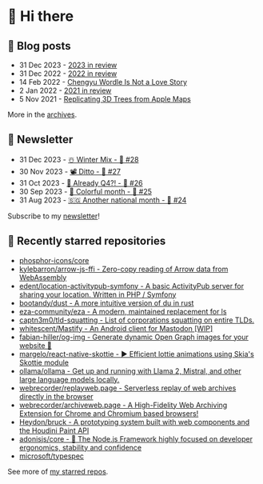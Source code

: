 # 👋 Hi there

## 📝 Blog posts

<!-- feed start -->
- 31 Dec 2023 - [2023 in review](https://cheeaun.com/blog/2023/12/2023-in-review/)
- 31 Dec 2022 - [2022 in review](https://cheeaun.com/blog/2022/12/2022-in-review/)
- 14 Feb 2022 - [Chengyu Wordle Is Not a Love Story](https://cheeaun.com/blog/2022/02/chengyu-wordle-is-not-a-love-story/)
- 2 Jan 2022 - [2021 in review](https://cheeaun.com/blog/2022/01/2021-in-review/)
- 5 Nov 2021 - [Replicating 3D Trees from Apple Maps](https://cheeaun.com/blog/2021/11/replicating-3d-trees-apple-maps/)
<!-- feed end -->

More in the [archives](https://cheeaun.com/blog/archives/).

## 📰 Newsletter

<!-- newsletter start -->
- 31 Dec 2023 - [☃️ Winter Mix - 🥫 #28](https://cheeaun.substack.com/p/winter-mix-28)
- 30 Nov 2023 - [📽️ Ditto - 🥫 #27](https://cheeaun.substack.com/p/ditto-27)
- 31 Oct 2023 - [🫣 Already Q4?! - 🥫 #26](https://cheeaun.substack.com/p/already-q4-26)
- 30 Sep 2023 - [🎨 Colorful month - 🥫 #25](https://cheeaun.substack.com/p/colorful-month-25)
- 31 Aug 2023 - [🇸🇬 Another national month - 🥫 #24](https://cheeaun.substack.com/p/another-national-month-24)
<!-- newsletter end -->

Subscribe to my [newsletter](https://cheeaun.substack.com/)!

## 🌟 Recently starred repositories

<!-- starred repos start -->
- [phosphor-icons/core](https://github.com/phosphor-icons/core)
- [kylebarron/arrow-js-ffi - Zero-copy reading of Arrow data from WebAssembly](https://github.com/kylebarron/arrow-js-ffi)
- [edent/location-activitypub-symfony - A basic ActivityPub server for sharing your location. Written in PHP / Symfony](https://github.com/edent/location-activitypub-symfony)
- [bootandy/dust - A more intuitive version of du in rust](https://github.com/bootandy/dust)
- [eza-community/eza - A modern, maintained replacement for ls](https://github.com/eza-community/eza)
- [captn3m0/tld-squatting - List of corporations squatting on entire TLDs.](https://github.com/captn3m0/tld-squatting)
- [whitescent/Mastify - An Android client for Mastodon [WIP]](https://github.com/whitescent/Mastify)
- [fabian-hiller/og-img - Generate dynamic Open Graph images for your website 🌠](https://github.com/fabian-hiller/og-img)
- [margelo/react-native-skottie - ▶️ Efficient lottie animations using Skia's Skottie module](https://github.com/margelo/react-native-skottie)
- [ollama/ollama - Get up and running with Llama 2, Mistral, and other large language models locally.](https://github.com/ollama/ollama)
- [webrecorder/replayweb.page - Serverless replay of web archives directly in the browser](https://github.com/webrecorder/replayweb.page)
- [webrecorder/archiveweb.page - A High-Fidelity Web Archiving Extension for Chrome and Chromium based browsers!](https://github.com/webrecorder/archiveweb.page)
- [Heydon/bruck - A prototyping system built with web components and the Houdini Paint API](https://github.com/Heydon/bruck)
- [adonisjs/core - 🚀 The Node.js Framework highly focused on developer ergonomics, stability and confidence](https://github.com/adonisjs/core)
- [microsoft/typespec](https://github.com/microsoft/typespec)
<!-- starred repos end -->

See more of [my starred repos](https://github.com/stars/cheeaun/).
